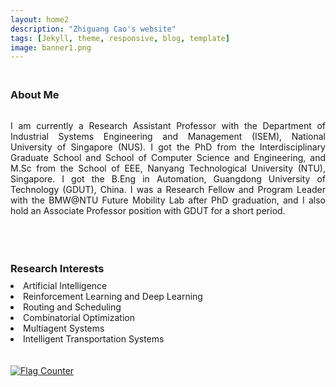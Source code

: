 ```yaml
---
layout: home2
description: "Zhiguang Cao's website"
tags: [Jekyll, theme, responsive, blog, template]
image: banner1.png
---
```

<h3 style="margin-bottom:0px;padding-top:20px;">About Me</h3> <br>

<p align="justify">I am currently a Research Assistant Professor with the Department of Industrial Systems Engineering and Management (ISEM), National University of Singapore (NUS).  I got the PhD from the Interdisciplinary Graduate School and School of Computer Science and Engineering,  and M.Sc from the School of EEE, Nanyang Technological University (NTU), Singapore. I got the B.Eng in Automation, Guangdong University of Technology (GDUT), China. I was a Research Fellow and Program Leader with the BMW@NTU Future Mobility Lab after PhD graduation, and I also hold an Associate Professor position with GDUT for a short period.</p>

<br />


<h3 style="margin-bottom:-8px;padding-top:20px;">Research Interests</h3> <br>
<li>	    
Artificial Intelligence
</li>

<li>	    
Reinforcement Learning and Deep Learning
</li>

<li>	    
Routing and Scheduling
</li>

<li>	    
Combinatorial Optimization
</li>

<li>	    
Multiagent Systems
</li>

<li>	    
Intelligent Transportation Systems
</li>

<br>
<br>
<a href="https://info.flagcounter.com/MtD5"><img src="https://s11.flagcounter.com/count2/MtD5/bg_FFFFFF/txt_000000/border_CCCCCC/columns_2/maxflags_10/viewers_0/labels_0/pageviews_0/flags_0/percent_0/" alt="Flag Counter" border="0"></a>
